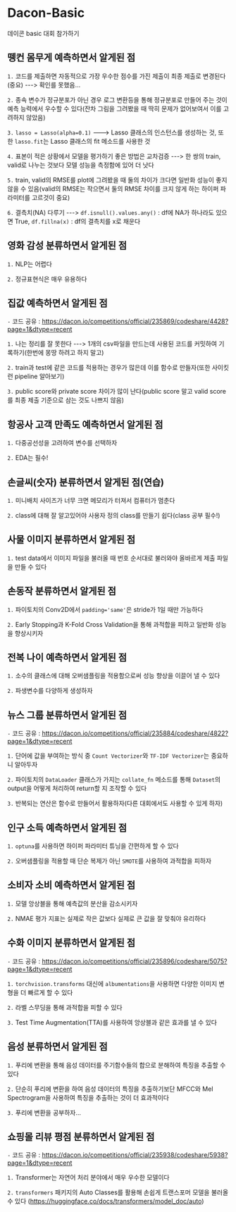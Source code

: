 # Dacon-Basic
데이콘 basic 대회 참가하기

## 뗑컨 몸무게 예측하면서 알게된 점 

`1.` 코드를 제출하면 자동적으로 가장 우수한 점수를 가진 제출이 최종 제출로 변경된다(중요) ---> 확인를 못했음...

`2.` 종속 변수가 정규분포가 아닌 경우 로그 변환등을 통해 정규분포로 만들어 주는 것이 예측 능력에서 우수할 수 있다(잔차 그림을 그려봤을 때 딱히 문제가 없어보여서 이를 고려하지 않았음)

`3.` `lasso = Lasso(alpha=0.1)` ---> Lasso 클래스의 인스턴스를 생성하는 것, 또한 `lasso.fit`는 Lasso 클래스의 fit 메소드를 사용한 것

`4.` 표본이 적은 상황에서 모델을 평가하기 좋은 방법은 교차검증 ---> 한 쌍의 train, valid로 나누는 것보다 모델 성능을 측정함에 있어 더 낫다

`5.` train, valid의 RMSE를 plot에 그려봤을 때 둘의 차이가 크다면 일반화 성능이 좋지 않을 수 있음(valid의 RMSE는 작으면서 둘의 RMSE 차이를 크지 않게 하는 하이퍼 파라미터를 고르것이 중요)

`6.` 결측치(NA) 다루기 ---> `df.isnull().values.any()` : df에 NA가 하나라도 있으면 True, `df.fillna(x)` : df의 결측치를 x로 채운다

## 영화 감성 분류하면서 알게된 점 

`1.` NLP는 어렵다

`2.` 정규표현식은 매우 유용하다

## 집값 예측하면서 알게된 점 

`-` 코드 공유 : https://dacon.io/competitions/official/235869/codeshare/4428?page=1&dtype=recent

`1.` 나는 정리를 잘 못한다 ---> 1개의 csv파일을 만드는데 사용된 코드를 커밋하여 기록하기(한번에 몽땅 하려고 하지 말고)

`2.` train과 test에 같은 코드를 적용하는 경우가 많은데 이를 함수로 만들자(또한 사이킷런 pipeline 알아보기)

`3.` public score와 private score 차이가 많이 난다(public score 말고 valid score를 최종 제출 기준으로 삼는 것도 나쁘지 않음)  

## 항공사 고객 만족도 예측하면서 알게된 점

`1.` 다중공선성을 고려하여 변수를 선택하자

`2.` EDA는 필수!

## 손글씨(숫자) 분류하면서 알게된 점(연습)

`1.` 미니배치 사이즈가 너무 크면 메모리가 터져서 컴퓨터가 멈춘다

`2.` class에 대해 잘 알고있어야 사용자 정의 class를 만들기 쉽다(class 공부 필수!)

## 사물 이미지 분류하면서 알게된 점

`1.` test data에서 이미지 파일을 불러올 때 번호 순서대로 불러와야 올바르게 제출 파일을 만들 수 있다

## 손동작 분류하면서 알게된 점

`1.` 파이토치의 Conv2D에서 `padding='same'`은 stride가 1일 때만 가능하다

`2.` Early Stopping과 K-Fold Cross Validation을 통해 과적합을 피하고 일반화 성능을 향상시키자

## 전복 나이 예측하면서 알게된 점

`1.` 소수의 클래스에 대해 오버샘플링을 적용함으로써 성능 향상을 이끌어 낼 수 있다

`2.` 파생변수를 다양하게 생성하자

## 뉴스 그룹 분류하면서 알게된 점

`-` 코드 공유 : https://dacon.io/competitions/official/235884/codeshare/4822?page=1&dtype=recent

`1.` 단어에 값을 부여하는 방식 중 `Count Vectorizer`와 `TF-IDF Vectorizer`는 중요하니 알아두자

`2.` 파이토치의 `DataLoader` 클래스가 가지는 `collate_fn` 메소드를 통해 `Dataset`의 output을 어떻게 처리하여 return할 지 조작할 수 있다

`3.` 반복되는 연산은 함수로 만들어서 활용하자(다른 대회에서도 사용할 수 있게 하자) 

## 인구 소득 예측하면서 알게된 점

`1.` `optuna`를 사용하면 하이퍼 파라미터 튜닝을 간편하게 할 수 있다

`2.` 오버샘플링을 적용할 때 단순 복제가 아닌 `SMOTE`를 사용하여 과적합을 피하자

## 소비자 소비 예측하면서 알게된 점

`1.` 모델 앙상블을 통해 예측값의 분산을 감소시키자

`2.` NMAE 평가 지표는 실제로 작은 값보다 실제로 큰 값을 잘 맞춰야 유리하다

## 수화 이미지 분류하면서 알게된 점

`-` 코드 공유 : https://dacon.io/competitions/official/235896/codeshare/5075?page=1&dtype=recent

`1.` `torchvision.transforms` 대신에 `albumentations`을 사용하면 다양한 이미지 변형을 더 빠르게 할 수 있다

`2.` 라벨 스무딩을 통해 과적합을 피할 수 있다

`3.` Test Time Augmentation(TTA)를 사용하여 앙상블과 같은 효과를 낼 수 있다

## 음성 분류하면서 알게된 점

`1.` 푸리에 변환을 통해 음성 데이터를 주기함수들의 합으로 분해하여 특징을 추출할 수 있다

`2.` 단순히 푸리에 변환을 하여 음성 데이터의 특징을 추출하기보단 MFCC와 Mel Spectrogram을 사용하여 특징을 추출하는 것이 더 효과적이다

`3.` 푸리에 변환을 공부하자...

## 쇼핑몰 리뷰 평점 분류하면서 알게된 점

`-` 코드 공유 : https://dacon.io/competitions/official/235938/codeshare/5938?page=1&dtype=recent

`1.` Transformer는 자연어 처리 분야에서 매우 우수한 모델이다

`2.` `transformers` 패키지의 Auto Classes를 활용해 손쉽게 트랜스포머 모델을 불러올 수 있다 (https://huggingface.co/docs/transformers/model_doc/auto) 
